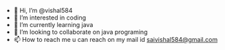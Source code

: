 - 👋 Hi, I’m @vishal584
- 👀 I’m interested in coding
- 🌱 I’m currently learning java
- 💞️ I’m looking to collaborate on java programing
- 📫 How to reach me u can reach on my mail id saivishal584@gmail.com 
<!---
vishal584/vishal584 is a ✨ special ✨ repository because its `README.md` (this file) appears on your GitHub profile.
You can click the Preview link to take a look at your changes.
--->
